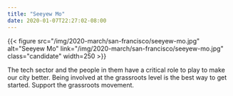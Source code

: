 ```yaml
---
title: "Seeyew Mo"
date: 2020-01-07T22:27:02-08:00
---
```


{{< figure src="/img/2020-march/san-francisco/seeyew-mo.jpg"
           alt="Seeyew Mo"
           link="/img/2020-march/san-francisco/seeyew-mo.jpg"
           class="candidate"
           width=250
           >}}

The tech sector and the people in them have a critical role to play to make our
city better. Being involved at the grassroots level is the best way to get
started. Support the grassroots movement.
